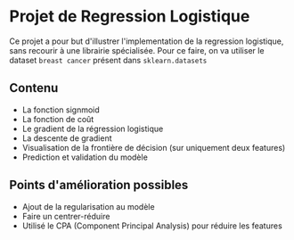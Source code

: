 # Projet de Regression Logistique

Ce projet a pour but d'illustrer l'implementation de la regression logistique, sans recourir à une librairie spécialisée.
Pour ce faire, on va utiliser le dataset `breast cancer` présent dans `sklearn.datasets` 

## Contenu
* La fonction signmoid
* La fonction de coût
* Le gradient de la régression logistique
* La descente de gradient
* Visualisation de la frontière de décision (sur uniquement deux features)
* Prediction et validation du modèle

## Points d'amélioration possibles
* Ajout de la regularisation au modèle
* Faire un centrer-réduire
* Utilisé le CPA (Component Principal Analysis) pour réduire les features

